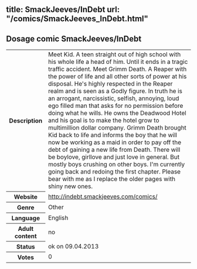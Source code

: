 title: SmackJeeves/InDebt
url: "/comics/SmackJeeves_InDebt.html"
---
Dosage comic SmackJeeves/InDebt
-----------------------------------------

<table class="comicinfo">
<tr>
<th>Description</th><td>Meet Kid. A teen straight out of high school with his whole life a head of him. Until it ends in a tragic traffic accident. Meet Grimm Death. A Reaper with the power of life and all other sorts of power at his disposal. He's highly respected in the Reaper realm and is seen as a Godly figure. In truth he is an arrogant, narcissistic, selfish, annoying, loud ego filled man that asks for no permission before doing what he wills. He owns the Deadwood Hotel and his goal is to make the hotel grow to multimillion dollar company. Grimm Death brought Kid back to life and informs the boy that he will now be working as a maid in order to pay off the debt of gaining a new life from Death. There will be boylove, girllove and just love in general. But mostly boys crushing on other boys. I'm currently going back and redoing the first chapter. Please bear with me as I replace the older pages with shiny new ones.</td>
</tr>
<tr>
<th>Website</th><td><a href="http://indebt.smackjeeves.com/comics/">http://indebt.smackjeeves.com/comics/</a></td>
</tr>
<tr>
<th>Genre</th><td>Other</td>
</tr>
<tr>
<th>Language</th><td>English</td>
</tr>
<tr>
<th>Adult content</th><td>no</td>
</tr>
<tr>
<th>Status</th><td>ok on 09.04.2013</td>
</tr>
<tr>
<th>Votes</th><td>0</div></td>
</tr>
</table>
